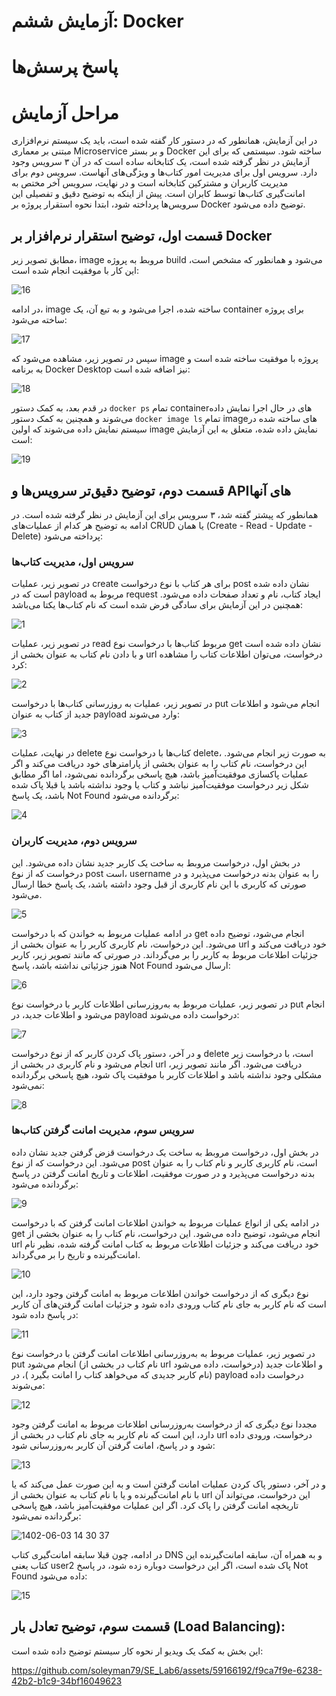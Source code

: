 # آزمایش ششم: Docker
# پاسخ پرسش‌ها

# مراحل آزمایش
در این آزمایش، همانطور که در دستور کار گفته شده است، باید یک سیستم نرم‌افزاری مبتنی بر معماری Microservice و بر بستر Docker ساخته شود. سیستمی که برای این آزمایش در نظر گرفته شده است، یک کتابخانه ساده است که در آن ۳ سرویس وجود دارد. سرویس اول برای مدیریت امور کتاب‌ها و ویژگی‌های آنهاست. سرویس دوم برای مدیریت کاربران و مشترکین کتابخانه است و در نهایت، سرویس آخر مختص به امانت‌گیری کتاب‌ها توسط کابران است. پیش از اینکه به توضیح دقیق و تفصیلی این سرویس‌ها پرداخته شود، ابتدا نحوه استقرار پروژه بر Docker توضیح داده می‌شود.

## قسمت اول، توضیح استقرار نرم‌افزار بر Docker

مطابق تصویر زیر، image مروبط به پروژه build می‌شود و همانطور که مشخص است، این کار با موفقیت انجام شده است:

![16](https://github.com/soleyman79/SE_Lab6/assets/59166192/7d515f87-e542-4060-803d-2c64f131218d)

در ادامه، image ساخته شده، اجرا می‌شود و به تبع آن، یک container برای پروژه ساخته می‌شود:

![17](https://github.com/soleyman79/SE_Lab6/assets/59166192/0eec9c89-7991-4795-973d-04f6725e1aa7)

سپس در تصویر زیر، مشاهده می‌شود که image پروژه با موفقیت ساخته شده است و به برنامه Docker Desktop نیز اضافه شده است:

![18](https://github.com/soleyman79/SE_Lab6/assets/59166192/195976f9-f0d1-49e1-975e-154bbd5cb0db)

در قدم بعد، به کمک دستور ```docker ps``` تمام containerهای در حال اجرا نمایش داده می‌شوند و همچنین به کمک دستور ```docker image ls``` تمام imageهای ساخته شده در سیستم نمایش داده می‌شوند که اولین image نمایش داده شده، متعلق به این آزمایش است:

![19](https://github.com/soleyman79/SE_Lab6/assets/59166192/632113ca-b619-4dfb-8a79-0abf0dab6d19)

## قسمت دوم، توضیح دقیق‌تر سرویس‌ها و APIهای آنها
همانطور که پیشتر گفته شد، ۳ سرویس برای این آزمایش در نظر گرفته شده است. در ادامه به توضیح هر کدام از عملیات‌های CRUD یا همان (Create - Read - Update - Delete) پرداخته می‌شود:

### سرویس اول، مدیریت کتاب‌ها

در تصویر زیر، عملیات create برای هر کتاب با نوع درخواست post نشان داده شده است که در payload مربوط به request ایجاد کتاب، نام و تعداد صفحات داده می‌شود. همچنین در این آزمایش برای سادگی فرض شده است که نام کتاب‌ها یکتا می‌باشد:

![1](https://github.com/soleyman79/SE_Lab6/assets/59166192/26f40e91-bfd1-438e-b08c-c6004fa5fcc9)

در تصویر زیر، عملیات read مربوط کتاب‌ها با درخواست نوع get نشان داده شده است و با دادن نام کتاب به عنوان بخشی از url درخواست، می‌توان اطلاعات کتاب را مشاهده کرد:

![2](https://github.com/soleyman79/SE_Lab6/assets/59166192/c166230a-ed35-4818-8797-bec360bda3ee)

در تصویر زیر، عملیات به روزرسانی کتاب‌ها با درخواست put انجام می‌شود و اطلاعات جدید از کتاب به عنوان payload وارد می‌شوند:

![3](https://github.com/soleyman79/SE_Lab6/assets/59166192/a818c77c-6595-46bb-9ef8-4b59f0f9f0e6)

در نهایت، عملیات delete کتاب‌ها با درخواست نوع delete، به صورت زیر انجام می‌شود. این درخواست، نام کتاب را به عنوان بخشی از پارامترهای خود دریافت می‌کند و اگر عملیات پاکسازی موفقیت‌آمیز باشد، هیچ پاسخی برگردانده نمی‌شود، اما اگر مطابق شکل زیر درخواست موفقیت‌آمیز نباشد و کتاب یا وجود نداشته باشد یا قبلا پاک شده باشد، یک پاسخ Not Found برگردانده می‌شود:

![4](https://github.com/soleyman79/SE_Lab6/assets/59166192/1b79e2c0-0ae3-48bc-a088-8b84b1451a54)

### سرویس دوم، مدیریت کاربران
در بخش اول، درخواست مروبط به ساخت یک کاربر جدید نشان داده می‌شود. این درخواست که از نوع post است، username را به عنوان بدنه درخواست می‌پذیرد و در صورتی که کاربری با این نام کاربری از قبل وجود داشته باشد، یک پاسخ خطا ارسال می‌شود.

![5](https://github.com/soleyman79/SE_Lab6/assets/59166192/d3259e70-cb1b-4d4f-9ba2-8f602692d257)

در ادامه عملیات مربوط به خواندن که با درخواست get انجام می‌شود، توضیح داده می‌شود. این درخواست، نام کاربری کاربر را به عنوان بخشی از url خود دریافت می‌کند و جزئیات اطلاعات مربوط به کاربر را بر می‌گرداند. در صورتی که مانند تصویر زیر، کاربر هنوز جزئیاتی نداشته باشد، پاسخ Not Found ارسال می‌شود:

![6](https://github.com/soleyman79/SE_Lab6/assets/59166192/80965e56-0226-4a3b-af11-f84ad829f774)

در تصویر زیر، عملیات مربوط به به‌روز‌رسانی اطلاعات کاربر با درخواست نوع put انجام می‌شود و اطلاعات جدید، در payload درخواست داده می‌شوند:

![7](https://github.com/soleyman79/SE_Lab6/assets/59166192/ee0ab2bd-855e-44b4-9c26-f4d6a22101fd)

و در آخر، دستور پاک کردن کاربر که از نوع درخواست delete است، با درخواست زیر انجام می‌شود و نام کاربری در بخشی از url دریافت می‌شود. اگر مانند تصویر زیر، مشکلی وجود نداشته باشد و اطلاعات کاربر با موفقیت پاک شود، هیچ پاسخی برگردانده نمی‌شود:

![8](https://github.com/soleyman79/SE_Lab6/assets/59166192/9d061efe-7a0e-4d68-b25f-c58946c8a96f)

### سرویس سوم، مدیریت امانت گرفتن کتاب‌ها
در بخش اول، درخواست مروبط به ساخت یک درخواست قزض گرفتن  جدید نشان داده می‌شود. این درخواست که از نوع post است، نام کاربری کاربر و نام کتاب را به عنوان بدنه درخواست می‌پذیرد و در صورت موفقیت، اطلاعات و تاریخ امانت گرفتن در پاسخ برگردانده می‌شود:

![9](https://github.com/soleyman79/SE_Lab6/assets/59166192/ecb197bc-0cf2-444d-b543-3ee03f7feb7f)


در ادامه یکی از انواع عملیات مربوط به خواندن اطلاعات امانت گرفتن که با درخواست get انجام می‌شود، توضیح داده می‌شود. این درخواست، نام کتاب را به عنوان بخشی از url خود دریافت می‌کند و جزئیات اطلاعات مربوط به کتاب امانت گرفته شده، نظیر نام امانت‌گیرنده و تاریخ را بر می‌گرداند.

![10](https://github.com/soleyman79/SE_Lab6/assets/59166192/c6c1b820-0232-44b7-8934-744449f50354)

نوع دیگری که از درخواست خواندن اطلاعات مربوط به امانت گرفتن وجود دارد، این است که نام کاربر به جای نام کتاب ورودی داده شود و جزئیات امانت گرفتن‌های آن کاربر در پاسخ داده شود:

![11](https://github.com/soleyman79/SE_Lab6/assets/59166192/763010a7-a090-420d-a8a5-e1de721b0284)

در تصویر زیر، عملیات مربوط به به‌روز‌رسانی اطلاعات امانت گرفتن با درخواست نوع put انجام می‌شود (نام کتاب در بخشی از url درخواست، داده می‌شود) و اطلاعات جدید (نام کاربر جدیدی که می‌خواهد کتاب را امانت بگیرد )، در payload درخواست داده می‌شوند:

![12](https://github.com/soleyman79/SE_Lab6/assets/59166192/2bfe0f55-519e-4981-8cd5-5686c5a5d940)

مجددا نوع دیگری که از درخواست به‌روز‌رسانی اطلاعات مربوط به امانت گرفتن وجود دارد، این است که نام کاربر به جای نام کتاب در بخشی از url درخواست، ورودی داده شود و در پاسخ، امانت گرفتن‌ آن کاربر به‌روز‌رسانی شود:

![13](https://github.com/soleyman79/SE_Lab6/assets/59166192/df9a722d-965e-4f06-8bb8-2e1d44cc469b)

و در آخر، دستور پاک کردن عملیات امانت گرفتن است و به این صورت عمل می‌کند که یا با نام امانت‌گیرنده و یا با نام کتاب به عنوان بخشی از url این درخواست، می‌تواند آن تاریخچه امانت گرفتن را پاک کرد. اگر این عملیات موفقیت‌آمیز باشد، هیچ پاسخی برگردانده نمی‌شود:

![1402-06-03 14 30 37](https://github.com/soleyman79/SE_Lab6/assets/59166192/05897322-dddb-488b-bedd-451891dd2fa7)

در ادامه، چون قبلا سابقه امانت‌گیری کتاب DNS و به همراه آن، سابقه امانت‌گیرنده این کتاب یعنی user2 پاک شده است، اگر این درخواست دوباره زده شود، در پاسخ Not Found داده می‌شود:

![15](https://github.com/soleyman79/SE_Lab6/assets/59166192/fbe6fd17-9c97-42b8-9ba4-e60a5460d873)

## قسمت سوم، توضیح تعادل بار (Load Balancing):

این بخش به کمک یک ویدیو ار نحوه کار سیستم توضیح داده شده است:

https://github.com/soleyman79/SE_Lab6/assets/59166192/f9ca7f9e-6238-42b2-b1c9-34bf16049623










